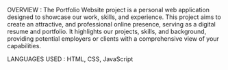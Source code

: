 OVERVIEW : 
The Portfolio Website project is a personal web application designed to showcase our work, skills, and experience.
This project aims to create an attractive, and professional online presence, serving as a digital resume and portfolio.
It highlights our projects, skills, and background, providing potential employers or clients with a comprehensive view of your capabilities.


LANGUAGES USED : 
HTML, 
CSS,
JavaScript
